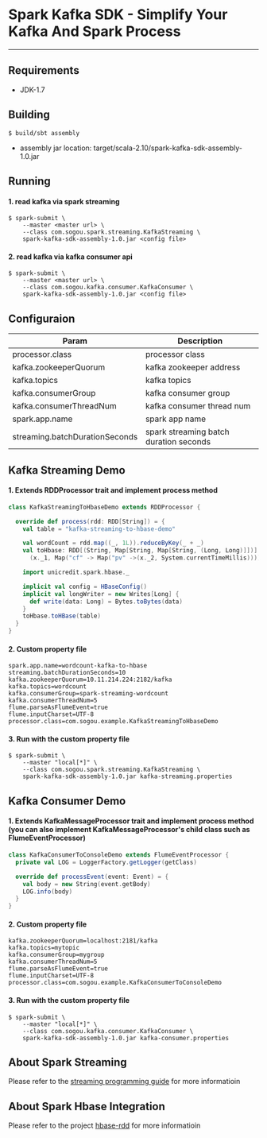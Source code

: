 # Spark Kafka SDK - Simplify Your Kafka And Spark Process

---


## Requirements

* JDK-1.7

## Building

```
$ build/sbt assembly
```

* assembly jar location: target/scala-2.10/spark-kafka-sdk-assembly-1.0.jar

## Running

#### 1. read kafka via spark streaming

```
$ spark-submit \
	--master <master url> \
	--class com.sogou.spark.streaming.KafkaStreaming \
	spark-kafka-sdk-assembly-1.0.jar <config file>
```

#### 2. read kafka via kafka consumer api

```
$ spark-submit \
	--master <master url> \
	--class com.sogou.kafka.consumer.KafkaConsumer \
	spark-kafka-sdk-assembly-1.0.jar <config file>
```

## Configuraion

| Param | Description |
| ------------ | ----------- |
| processor.class | processor class |
| kafka.zookeeperQuorum | kafka zookeeper address |
| kafka.topics | kafka topics |
| kafka.consumerGroup | kafka consumer group |
| kafka.consumerThreadNum | kafka consumer thread num |
| spark.app.name | spark app name |
| streaming.batchDurationSeconds | spark streaming batch duration seconds |


## Kafka Streaming Demo

#### 1. Extends RDDProcessor trait and implement process method

```scala
class KafkaStreamingToHbaseDemo extends RDDProcessor {

  override def process(rdd: RDD[String]) = {
    val table = "kafka-streaming-to-hbase-demo"

    val wordCount = rdd.map((_, 1L)).reduceByKey(_ + _)
    val toHbase: RDD[(String, Map[String, Map[String, (Long, Long)]])] = wordCount.map(x =>
      (x._1, Map("cf" -> Map("pv" ->(x._2, System.currentTimeMillis)))))

    import unicredit.spark.hbase._

    implicit val config = HBaseConfig()
    implicit val longWriter = new Writes[Long] {
      def write(data: Long) = Bytes.toBytes(data)
    }
    toHbase.toHBase(table)
  }
}
```

#### 2. Custom property file

```
spark.app.name=wordcount-kafka-to-hbase
streaming.batchDurationSeconds=10
kafka.zookeeperQuorum=10.11.214.224:2182/kafka
kafka.topics=wordcount
kafka.consumerGroup=spark-streaming-wordcount
kafka.consumerThreadNum=5
flume.parseAsFlumeEvent=true
flume.inputCharset=UTF-8
processor.class=com.sogou.example.KafkaStreamingToHbaseDemo
```

#### 3. Run with the custom property file

```
$ spark-submit \
	--master "local[*]" \
	--class com.sogou.spark.streaming.KafkaStreaming \
	spark-kafka-sdk-assembly-1.0.jar kafka-streaming.properties
```

## Kafka Consumer Demo

#### 1. Extends KafkaMessageProcessor trait and implement process method (you can also implement KafkaMessageProcessor's child class such as FlumeEventProcessor)

```scala
class KafkaConsumerToConsoleDemo extends FlumeEventProcessor {
  private val LOG = LoggerFactory.getLogger(getClass)

  override def processEvent(event: Event) = {
    val body = new String(event.getBody)
    LOG.info(body)
  }
}
```

#### 2. Custom property file

```
kafka.zookeeperQuorum=localhost:2181/kafka
kafka.topics=mytopic
kafka.consumerGroup=mygroup
kafka.consumerThreadNum=5
flume.parseAsFlumeEvent=true
flume.inputCharset=UTF-8
processor.class=com.sogou.example.KafkaConsumerToConsoleDemo
```

#### 3. Run with the custom property file

```
$ spark-submit \
	--master "local[*]" \
	--class com.sogou.kafka.consumer.KafkaConsumer \
	spark-kafka-sdk-assembly-1.0.jar kafka-consumer.properties
```

## About Spark Streaming

Please refer to the [streaming programming guide](http://spark.apache.org/docs/latest/streaming-programming-guide.html) for more informatioin

## About Spark Hbase Integration

Please refer to the project [hbase-rdd](http://gitlab.dev.sogou-inc.com/sogou-spark/hbase-rdd) for more informatioin